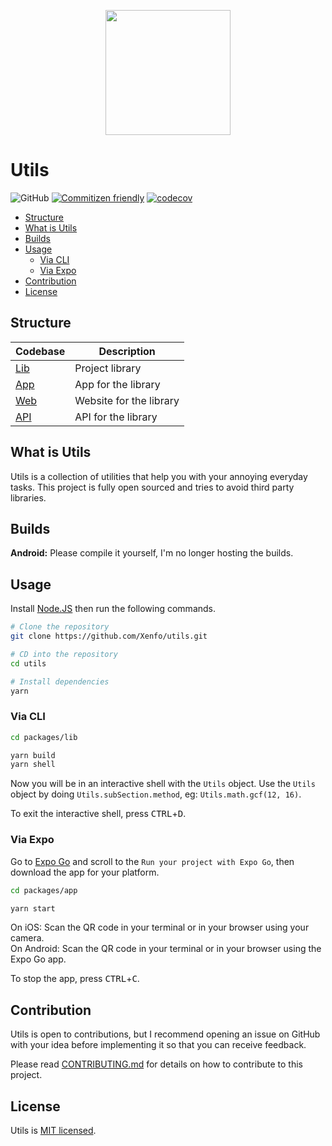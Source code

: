 <p align="center">
  <img src=".github/images/logo.png" width="200" />
</p>

# Utils

![GitHub](https://img.shields.io/github/license/Xenfo/utils)
[![Commitizen friendly](https://img.shields.io/badge/commitizen-friendly-brightgreen.svg)](http://commitizen.github.io/cz-cli/)
[![codecov](https://codecov.io/gh/Xenfo/atomic/branch/master/graph/badge.svg?token=TCd33PxwSY)](https://codecov.io/gh/Xenfo/utils)

<!-- START doctoc generated TOC please keep comment here to allow auto update -->
<!-- DON'T EDIT THIS SECTION, INSTEAD RE-RUN doctoc TO UPDATE -->

- [Structure](#structure)
- [What is Utils](#what-is-utils)
- [Builds](#builds)
- [Usage](#usage)
  - [Via CLI](#via-cli)
  - [Via Expo](#via-expo)
- [Contribution](#contribution)
- [License](#license)

<!-- END doctoc generated TOC please keep comment here to allow auto update -->

## Structure

| Codebase             | Description             |
| -------------------- | ----------------------- |
| [Lib](/packages/lib) | Project library         |
| [App](/packages/app) | App for the library     |
| [Web](/packages/web) | Website for the library |
| [API](/packages/api) | API for the library     |

## What is Utils

Utils is a collection of utilities that help you with your annoying everyday tasks. This project is fully open sourced and tries to avoid third party libraries.

## Builds

**Android:** <!-- [Latest release](https://utils.xenfo.dev/api/builds/android/latest) --> Please compile it yourself, I'm no longer hosting the builds.

## Usage

Install [Node.JS](https://nodejs.org/en/) then run the following commands.

```sh
# Clone the repository
git clone https://github.com/Xenfo/utils.git

# CD into the repository
cd utils

# Install dependencies
yarn
```

### Via CLI

```sh
cd packages/lib

yarn build
yarn shell
```

Now you will be in an interactive shell with the `Utils` object. Use the `Utils` object by doing `Utils.subSection.method`, eg: `Utils.math.gcf(12, 16)`.

To exit the interactive shell, press <kbd>CTRL</kbd>+<kbd>D</kbd>.

### Via Expo

Go to [Expo Go](https://expo.dev/tools) and scroll to the `Run your project with Expo Go`, then download the app for your platform.

```sh
cd packages/app

yarn start
```

On iOS: Scan the QR code in your terminal or in your browser using your camera. </br>
On Android: Scan the QR code in your terminal or in your browser using the Expo Go app.

To stop the app, press <kbd>CTRL</kbd>+<kbd>C</kbd>.

## Contribution

Utils is open to contributions, but I recommend opening an issue on GitHub with your idea before implementing it so that you can receive feedback.

Please read [CONTRIBUTING.md](.github/CONTRIBUTING.md) for details on how to contribute to this project.

## License

Utils is [MIT licensed](/LICENSE).
